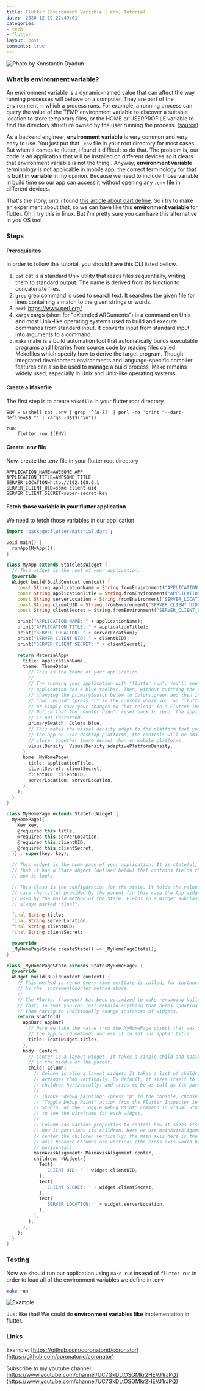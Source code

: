 ```yaml
---
title: Flutter Environment Variable (.env) Tutorial
date: '2020-12-19 22:49:01'
categories:
- tech
- flutter
layout: post
comments: true
---
```


![Photo by Konstantin Dyadun](/assets/photo-project-ideas_sunday-morning.jpg)

### What is environment variable?

An environment variable is a dynamic-named value that can affect the way running processes will behave on a computer. They are part of the environment in which a process runs. For example, a running process can query the value of the TEMP environment variable to discover a suitable location to store temporary files, or the HOME or USERPROFILE variable to find the directory structure owned by the user running the process. ([source](https://en.wikipedia.org/wiki/Environment_variable))

As a backend engineer, **environment variable** is very common and very easy to use. You just put that `.env` file in your root directory for most cases. But when it comes to flutter, i found it difficult to do that. The problem is, our code is an application that will be installed on different devices so it clears that environment variable is not the thing . Anyway, **environment variable** terminology is not applicable in mobile app, the correct terminology for that is **built in variable** in my opinion. Because we need to include those variable in build time so our app can access it without opening any `.env` file in different devices.

That's the story, until i found [this article about dart define](https://dartcode.org/docs/using-dart-define-in-flutter/). So i try to make an experiment about that, so we can have like this **environment variable** for flutter. Oh, i try this in linux. But i'm pretty sure you can have this alternative in you OS too!

### Steps
#### Prerequisites

In order to follow this tutorial, you should have this CLI listed bellow.

1. `cat` cat is a standard Unix utility that reads files sequentially, writing them to standard output. The name is derived from its function to concatenate files.
2. `grep` grep command is used to search text. It searches the given file for lines containing a match to the given strings or words.
3. `perl` https://www.perl.org/
4. `xargs` xargs (short for "eXtended ARGuments") is a command on Unix and most Unix-like operating systems used to build and execute commands from standard input. It converts input from standard input into arguments to a command.
5. `make` make is a build automation tool that automatically builds executable programs and libraries from source code by reading files called Makefiles which specify how to derive the target program. Though integrated development environments and language-specific compiler features can also be used to manage a build process, Make remains widely used, especially in Unix and Unix-like operating systems.

#### Create a Makefile

The first step is to create `Makefile` in your flutter root directory.

```make
ENV = $(shell cat .env | grep '^[A-Z]' | perl -ne 'print "--dart-define=$$_"' | xargs -d$$$("\n"))

run:
	flutter run $(ENV)
```

#### Create .env file

Now, create the .env file in your flutter root directory

```.env
APPLICATION_NAME=AWESOME APP
APPLICATION_TITLE=AWESOME TITLE
SERVER_LOCATION=http://192.168.0.1
SERVER_CLIENT_UID=some-client-uid
SERVER_CLIENT_SECRET=super-secret-key
```

#### Fetch those variable in your flutter application

We need to fetch those variables in our application

```dart
import 'package:flutter/material.dart';

void main() {
  runApp(MyApp());
}

class MyApp extends StatelessWidget {
  // This widget is the root of your application.
  @override
  Widget build(BuildContext context) {
    const String applicationName = String.fromEnvironment("APPLICATION_NAME");
    const String applicationTitle = String.fromEnvironment("APPLICATION_TITLE");
    const String serverLocation = String.fromEnvironment("SERVER_LOCATION");
    const String clientUID = String.fromEnvironment("SERVER_CLIENT_UID");
    const String clientSecret = String.fromEnvironment("SERVER_CLIENT_SECRET");

    print("APPLICATION NAME: " + applicationName);
    print("APPLICATION TITLE: " + applicationTitle);
    print("SERVER LOCATION: " + serverLocation);
    print("SERVER CLIENT UID: " + clientUID);
    print("SERVER CLIENT SECRET: " + clientSecret);

    return MaterialApp(
      title: applicationName,
      theme: ThemeData(
        // This is the theme of your application.
        //
        // Try running your application with "flutter run". You'll see the
        // application has a blue toolbar. Then, without quitting the app, try
        // changing the primarySwatch below to Colors.green and then invoke
        // "hot reload" (press "r" in the console where you ran "flutter run",
        // or simply save your changes to "hot reload" in a Flutter IDE).
        // Notice that the counter didn't reset back to zero; the application
        // is not restarted.
        primarySwatch: Colors.blue,
        // This makes the visual density adapt to the platform that you run
        // the app on. For desktop platforms, the controls will be smaller and
        // closer together (more dense) than on mobile platforms.
        visualDensity: VisualDensity.adaptivePlatformDensity,
      ),
      home: MyHomePage(
        title: applicationTitle,
        clientSecret: clientSecret,
        clientUID: clientUID,
        serverLocation: serverLocation,
      ),
    );
  }
}

class MyHomePage extends StatefulWidget {
  MyHomePage({
    Key key,
    @required this.title,
    @required this.serverLocation,
    @required this.clientUID,
    @required this.clientSecret,
  }) : super(key: key);

  // This widget is the home page of your application. It is stateful, meaning
  // that it has a State object (defined below) that contains fields that affect
  // how it looks.

  // This class is the configuration for the state. It holds the values (in this
  // case the title) provided by the parent (in this case the App widget) and
  // used by the build method of the State. Fields in a Widget subclass are
  // always marked "final".

  final String title;
  final String serverLocation;
  final String clientUID;
  final String clientSecret;

  @override
  _MyHomePageState createState() => _MyHomePageState();
}

class _MyHomePageState extends State<MyHomePage> {
  @override
  Widget build(BuildContext context) {
    // This method is rerun every time setState is called, for instance as done
    // by the _incrementCounter method above.
    //
    // The Flutter framework has been optimized to make rerunning build methods
    // fast, so that you can just rebuild anything that needs updating rather
    // than having to individually change instances of widgets.
    return Scaffold(
      appBar: AppBar(
        // Here we take the value from the MyHomePage object that was created by
        // the App.build method, and use it to set our appbar title.
        title: Text(widget.title),
      ),
      body: Center(
        // Center is a layout widget. It takes a single child and positions it
        // in the middle of the parent.
        child: Column(
          // Column is also a layout widget. It takes a list of children and
          // arranges them vertically. By default, it sizes itself to fit its
          // children horizontally, and tries to be as tall as its parent.
          //
          // Invoke "debug painting" (press "p" in the console, choose the
          // "Toggle Debug Paint" action from the Flutter Inspector in Android
          // Studio, or the "Toggle Debug Paint" command in Visual Studio Code)
          // to see the wireframe for each widget.
          //
          // Column has various properties to control how it sizes itself and
          // how it positions its children. Here we use mainAxisAlignment to
          // center the children vertically; the main axis here is the vertical
          // axis because Columns are vertical (the cross axis would be
          // horizontal).
          mainAxisAlignment: MainAxisAlignment.center,
          children: <Widget>[
            Text(
              'CLIENT UID: ' + widget.clientUID,
            ),
            Text(
              'CLIENT SECRET: ' + widget.clientSecret,
            ),
            Text(
              'SERVER LOCATION: ' + widget.serverLocation,
            ),
          ],
        ),
      ),
    );
  }
}
```

### Testing

Now we should run our application using `make run` instead of `flutter run` in order to load all of the environment variables we define in .env

```bash
make run
```

![Example](/assets/Screenshot%20from%202020-12-19%2022-47-31.png)

Just like that! We could do **environment variables like** implementation in flutter.

### Links

Example: [https://github.com/coronatorid/coronator](https://github.com/coronatorid/coronator)

Subscribe to my youtube channel: [https://www.youtube.com/channel/UC7GkDLtOSGMkr2HEVJ1rJPQ](https://www.youtube.com/channel/UC7GkDLtOSGMkr2HEVJ1rJPQ)
